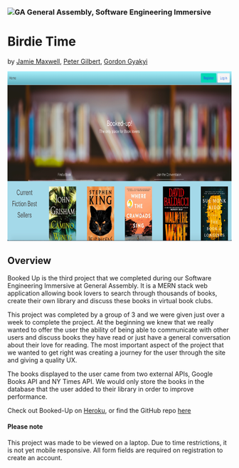 ### ![GA](https://cloud.githubusercontent.com/assets/40461/8183776/469f976e-1432-11e5-8199-6ac91363302b.png) General Assembly, Software Engineering Immersive

# Birdie Time

by [Jamie Maxwell](https://github.com/Jamie66m), [Peter Gilbert](https://github.com/PeteG-cmd), [Gordon Gyakyi](https://github.com/Intravenous)

<p align="center">
  <img height=380 alt="home" src="./images/Booked-up.jpg">
</p>

## Overview

Booked Up is the third project that we completed during our Software Engineering Immersive at General Assembly. It is a MERN stack web application allowing book lovers to search through thousands of books, create their own library and discuss these books in virtual book clubs. 

This project was completed by a group of 3 and we were given just over a week to complete the project. At the beginning we knew that we really wanted to offer the user the ability of being able to communicate with other users and discuss books they have read or just have a general conversation about their love for reading. The most important aspect of the project that we wanted to get right was creating a journey for the user through the site and giving a quality UX. 

The books displayed to the user came from two external APIs, Google Books API and NY Times API. We would only store the books in the database that the user added to their library in order to improve performance. 

Check out Booked-Up on [Heroku](https://booked-up.herokuapp.com/), or find the GitHub repo [here](https://github.com/PeteG-cmd/project-3)

#### Please note

This project was made to be viewed on a laptop. Due to time restrictions, it is not yet mobile responsive. All form fields are required on registration to create an account.











